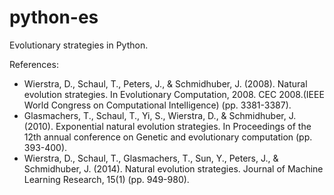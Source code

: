 # python-es
Evolutionary strategies in Python.

References:
- Wierstra, D., Schaul, T., Peters, J., & Schmidhuber, J. (2008). Natural evolution strategies. In Evolutionary Computation, 2008. CEC 2008.(IEEE World Congress on Computational Intelligence) (pp. 3381-3387).
- Glasmachers, T., Schaul, T., Yi, S., Wierstra, D., & Schmidhuber, J. (2010). Exponential natural evolution strategies. In Proceedings of the 12th annual conference on Genetic and evolutionary computation (pp. 393-400).
- Wierstra, D., Schaul, T., Glasmachers, T., Sun, Y., Peters, J., & Schmidhuber, J. (2014). Natural evolution strategies. Journal of Machine Learning Research, 15(1) (pp. 949-980).
